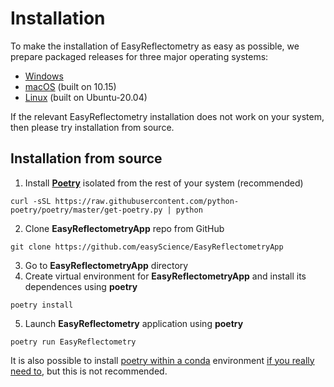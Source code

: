 # Installation

To make the installation of EasyReflectometry as easy as possible, we prepare packaged releases for three major operating systems: 

- [Windows](https://github.com/easyScience/EasyReflectometryApp/releases/download/v0.0.4-beta/EasyReflectometry_Windows_x86-32_v0.0.4-beta.zip)
- [macOS](https://github.com/easyScience/EasyReflectometryApp/releases/download/v0.0.4-beta/EasyReflectometry_macOS_x86-64_v0.0.4-beta.zip) (built on 10.15)
- [Linux](https://github.com/easyScience/EasyReflectometryApp/releases/download/v0.0.4-beta/EasyReflectometry_Linux_x86-64_v0.0.4-beta.zip) (built on Ubuntu-20.04)

If the relevant EasyReflectometry installation does not work on your system, then please try installation from source. 

## Installation from source

1. Install [**Poetry**](https://python-poetry.org/docs/) isolated from the rest of your system (recommended)
  ```
  curl -sSL https://raw.githubusercontent.com/python-poetry/poetry/master/get-poetry.py | python
  ```
2. Clone **EasyReflectometryApp** repo from GitHub
  ```
  git clone https://github.com/easyScience/EasyReflectometryApp
  ```
3. Go to **EasyReflectometryApp** directory
4. Create virtual environment for **EasyReflectometryApp** and install its dependences using **poetry** 
  ```
  poetry install
  ```  
5. Launch **EasyReflectometry** application using **poetry**
  ```
  poetry run EasyReflectometry
  ```

It is also possible to install [poetry within a conda](https://anaconda.org/conda-forge/poetry) environment [if you really need to](https://xkcd.com/1987/), but this is not recommended.